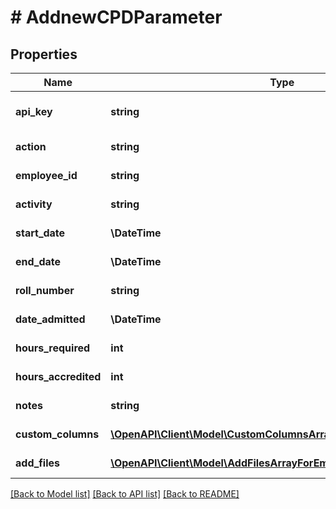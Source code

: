 # # AddnewCPDParameter

## Properties

Name | Type | Description | Notes
------------ | ------------- | ------------- | -------------
**api_key** | **string** | APIKey for employee api to add CPD detail |
**action** | **string** | Action name &#x3D; AddNewCPD |
**employee_id** | **string** | Employeeid for add new CPD |
**activity** | **string** | Activity for add new CPD |
**start_date** | **\DateTime** | StartDate for add new CPD |
**end_date** | **\DateTime** | EndDate for add new CPD | [optional]
**roll_number** | **string** | RollNumber for add new CPD | [optional]
**date_admitted** | **\DateTime** | DateAdmitted for add new CPD | [optional]
**hours_required** | **int** | HoursRequired for add new CPD | [optional]
**hours_accredited** | **int** | HoursAccredited for add new CPD | [optional]
**notes** | **string** | Notes for add new CPD | [optional]
**custom_columns** | [**\OpenAPI\Client\Model\CustomColumnsArrayForEmployeeCPDInner[]**](CustomColumnsArrayForEmployeeCPDInner.md) | CustomColumns for add new cpd |
**add_files** | [**\OpenAPI\Client\Model\AddFilesArrayForEmployeeCPDInner[]**](AddFilesArrayForEmployeeCPDInner.md) | AddFiles for add new cpd |

[[Back to Model list]](../../README.md#models) [[Back to API list]](../../README.md#endpoints) [[Back to README]](../../README.md)
